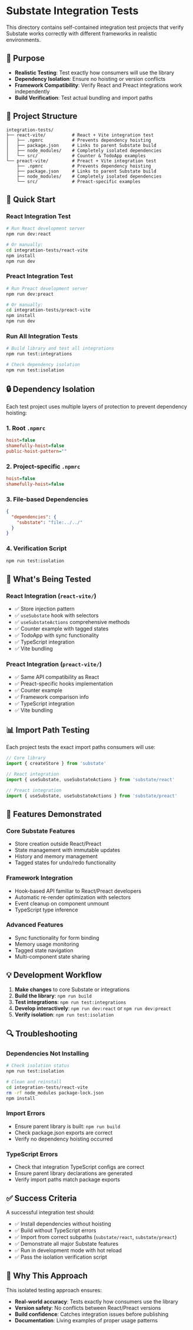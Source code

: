 # Substate Integration Tests

This directory contains self-contained integration test projects that verify Substate works correctly with different frameworks in realistic environments.

## 🎯 **Purpose**

- **Realistic Testing**: Test exactly how consumers will use the library
- **Dependency Isolation**: Ensure no hoisting or version conflicts
- **Framework Compatibility**: Verify React and Preact integrations work independently
- **Build Verification**: Test actual bundling and import paths

## 📁 **Project Structure**

```
integration-tests/
├── react-vite/          # React + Vite integration test
│   ├── .npmrc           # Prevents dependency hoisting
│   ├── package.json     # Links to parent Substate build
│   ├── node_modules/    # Completely isolated dependencies
│   └── src/             # Counter & TodoApp examples
└── preact-vite/         # Preact + Vite integration test
    ├── .npmrc           # Prevents dependency hoisting
    ├── package.json     # Links to parent Substate build
    ├── node_modules/    # Completely isolated dependencies
    └── src/             # Preact-specific examples
```

## 🚀 **Quick Start**

### **React Integration Test**
```bash
# Run React development server
npm run dev:react

# Or manually:
cd integration-tests/react-vite
npm install
npm run dev
```

### **Preact Integration Test**
```bash
# Run Preact development server  
npm run dev:preact

# Or manually:
cd integration-tests/preact-vite
npm install
npm run dev
```

### **Run All Integration Tests**
```bash
# Build library and test all integrations
npm run test:integrations

# Check dependency isolation
npm run test:isolation
```

## 🔒 **Dependency Isolation**

Each test project uses multiple layers of protection to prevent dependency hoisting:

### **1. Root `.npmrc`**
```ini
hoist=false
shamefully-hoist=false
public-hoist-pattern=""
```

### **2. Project-specific `.npmrc`**
```ini
hoist=false
shamefully-hoist=false
```

### **3. File-based Dependencies**
```json
{
  "dependencies": {
    "substate": "file:../../"
  }
}
```

### **4. Verification Script**
```bash
npm run test:isolation
```

## 🧪 **What's Being Tested**

### **React Integration (`react-vite/`)**
- ✅ Store injection pattern
- ✅ `useSubstate` hook with selectors  
- ✅ `useSubstateActions` comprehensive methods
- ✅ Counter example with tagged states
- ✅ TodoApp with sync functionality
- ✅ TypeScript integration
- ✅ Vite bundling

### **Preact Integration (`preact-vite/`)**
- ✅ Same API compatibility as React
- ✅ Preact-specific hooks implementation
- ✅ Counter example
- ✅ Framework comparison info
- ✅ TypeScript integration
- ✅ Vite bundling

## 📊 **Import Path Testing**

Each project tests the exact import paths consumers will use:

```typescript
// Core library
import { createStore } from 'substate'

// React integration
import { useSubstate, useSubstateActions } from 'substate/react'

// Preact integration  
import { useSubstate, useSubstateActions } from 'substate/preact'
```

## 🎨 **Features Demonstrated**

### **Core Substate Features**
- Store creation outside React/Preact
- State management with immutable updates
- History and memory management
- Tagged states for undo/redo functionality

### **Framework Integration**
- Hook-based API familiar to React/Preact developers
- Automatic re-render optimization with selectors
- Event cleanup on component unmount
- TypeScript type inference

### **Advanced Features**
- Sync functionality for form binding
- Memory usage monitoring
- Tagged state navigation
- Multi-component state sharing

## 💡 **Development Workflow**

1. **Make changes** to core Substate or integrations
2. **Build the library**: `npm run build`
3. **Test integrations**: `npm run test:integrations`
4. **Develop interactively**: `npm run dev:react` or `npm run dev:preact`
5. **Verify isolation**: `npm run test:isolation`

## 🔍 **Troubleshooting**

### **Dependencies Not Installing**
```bash
# Check isolation status
npm run test:isolation

# Clean and reinstall
cd integration-tests/react-vite
rm -rf node_modules package-lock.json
npm install
```

### **Import Errors**
- Ensure parent library is built: `npm run build`
- Check package.json exports are correct
- Verify no dependency hoisting occurred

### **TypeScript Errors**
- Check that integration TypeScript configs are correct
- Ensure parent library declarations are generated
- Verify import paths match package exports

## ✅ **Success Criteria**

A successful integration test should:
- ✅ Install dependencies without hoisting
- ✅ Build without TypeScript errors
- ✅ Import from correct subpaths (`substate/react`, `substate/preact`)
- ✅ Demonstrate all major Substate features
- ✅ Run in development mode with hot reload
- ✅ Pass the isolation verification script

## 🎯 **Why This Approach**

This isolated testing approach ensures:
- **Real-world accuracy**: Tests exactly how consumers use the library
- **Version safety**: No conflicts between React/Preact versions
- **Build confidence**: Catches integration issues before publishing
- **Documentation**: Living examples of proper usage patterns

